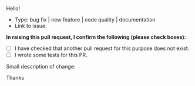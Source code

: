 Hello!

* Type: bug fix | new feature | code quality | documentation
* Link to issue:

**In raising this pull request, I confirm the following (please check boxes):**

- [ ] I have checked that another pull request for this purpose does not exist.
- [ ] I wrote some tests for this PR.

Small description of change:

Thanks

